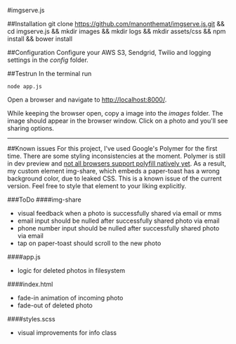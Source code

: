 #imgserve.js


##Installation
    git clone https://github.com/manonthemat/imgserve.js.git && cd imgserve.js && mkdir images && mkdir logs && mkdir assets/css && npm install && bower install

##Configuration
Configure your AWS S3, Sendgrid, Twilio and logging settings in the *config* folder.

##Testrun
In the terminal run

    node app.js

Open a browser and navigate to [http://localhost:8000/](http://localhost:8000/).

While keeping the browser open, copy a image into the *images* folder. The image should appear in the browser window. Click on a photo and you'll see sharing options.

---

##Known issues
For this project, I've used Google's Polymer for the first time. There are some styling inconsistencies at the moment. Polymer is still in dev preview and [not all browsers support polyfill natively yet](https://www.polymer-project.org/resources/compatibility.html). As a result, my custom element img-share, which embeds a paper-toast has a wrong background color, due to leaked CSS. This is a known issue of the current version. Feel free to style that element to your liking explicitly.

###ToDo
####img-share
- visual feedback when a photo is successfully shared via email or mms
- email input should be nulled after successfully shared photo via email
- phone number input should be nulled after successfully shared photo via email
- tap on paper-toast should scroll to the new photo

####app.js
- logic for deleted photos in filesystem

####index.html
- fade-in animation of incoming photo
- fade-out of deleted photo

####styles.scss
- visual improvements for info class
